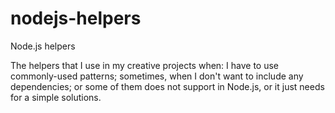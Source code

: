# nodejs-helpers
Node.js helpers

The helpers that I use in my creative projects when: I have to use commonly-used patterns; sometimes, when I don't want to include any dependencies; or some of them does not support in Node.js, or it just needs for a simple solutions.
